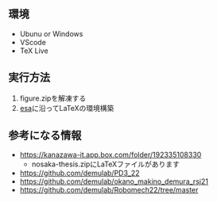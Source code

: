 ## 環境
- Ubunu or Windows
- VScode
- TeX Live

## 実行方法
1. figure.zipを解凍する
2. [esa](https://demulab.esa.io/posts/201)に沿ってLaTeXの環境構築

## 参考になる情報
- https://kanazawa-it.app.box.com/folder/192335108330
  - nosaka-thesis.zipにLaTeXファイルがあります
- https://github.com/demulab/PD3_22
- https://github.com/demulab/okano_makino_demura_rsj21
- https://github.com/demulab/Robomech22/tree/master
